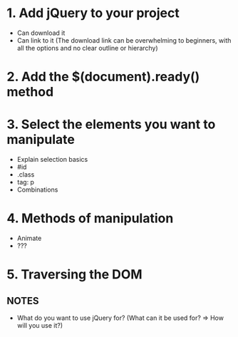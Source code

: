 # 1. Add jQuery to your project

- Can download it
- Can link to it
(The download link can be overwhelming to beginners, with all the options and no clear outline or hierarchy)

# 2. Add the $(document).ready() method

# 3. Select the elements you want to manipulate

- Explain selection basics
- #id
- .class
- tag: p
- Combinations

# 4. Methods of manipulation

- Animate
- ???

# 5. Traversing the DOM

## NOTES
- What do you want to use jQuery for? (What can it be used for? => How will you use it?)